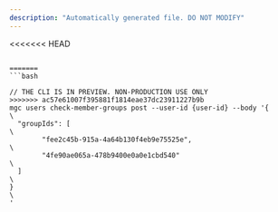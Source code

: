 ```yaml
---
description: "Automatically generated file. DO NOT MODIFY"
---
```


<<<<<<< HEAD
```cli

=======
```bash

// THE CLI IS IN PREVIEW. NON-PRODUCTION USE ONLY
>>>>>>> ac57e61007f395881f1814eae37dc23911227b9b
mgc users check-member-groups post --user-id {user-id} --body '{\
  "groupIds": [\
        "fee2c45b-915a-4a64b130f4eb9e75525e",\
        "4fe90ae065a-478b9400e0a0e1cbd540"\
  ]\
}\
'

```